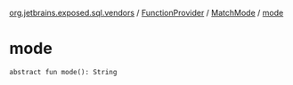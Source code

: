 [org.jetbrains.exposed.sql.vendors](../../index.md) / [FunctionProvider](../index.md) / [MatchMode](index.md) / [mode](.)

# mode

`abstract fun mode(): String`